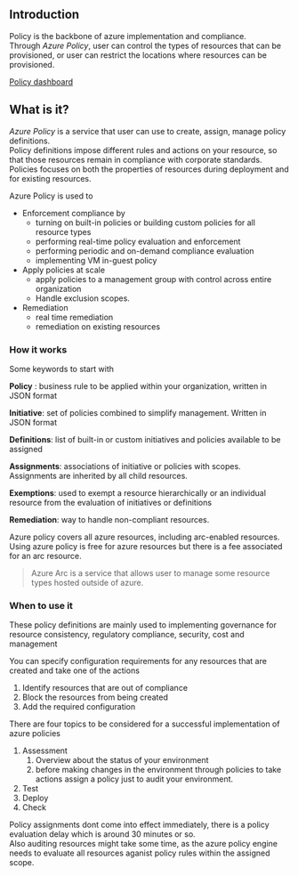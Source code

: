 ## Introduction
Policy is the backbone of azure implementation and compliance.<br>
Through _Azure Policy_, user can control the types of resources that can be provisioned, or user can restrict the locations where resources can be provisioned.

[Policy dashboard](../images/1-azure-policy.png)


## What is it?
_Azure Policy_ is a service that user can use to create, assign, manage policy definitions.<br>
Policy definitions impose different rules and actions on your resource, so that those resources remain in compliance with corporate standards.<br>
Policies focuses on both the properties of resources during deployment and for existing resources.


Azure Policy is used to
- Enforcement compliance by
    - turning on built-in policies or building custom policies for all resource types
    - performing real-time policy evaluation and enforcement
    - performing periodic and on-demand compliance evaluation
    - implementing VM in-guest policy
- Apply policies at scale
    - apply policies to a management group with control across entire organization
    - Handle exclusion scopes.
- Remediation
    - real time remediation
    - remediation on existing resources


### How it works

Some keywords to start with

__Policy__ : business rule to be applied within your organization, written in JSON format<br>

__Initiative__: set of policies combined to simplify management. Written in JSON format

__Definitions__: list of built-in or custom initiatives and policies available to be assigned

__Assignments__: associations of initiative or policies with scopes. Assignments are inherited by all child resources.

__Exemptions__: used to exempt a resource hierarchically or an individual resource from the evaluation of initiatives or definitions

__Remediation__: way to handle non-compliant resources.



Azure policy covers all azure resources, including arc-enabled resources. Using azure policy is free for azure resources but there is a fee associated for an arc resource.

> Azure Arc is a service that allows user to manage some resource types hosted outside of azure.


### When to use it
These policy definitions are mainly used to implementing governance for resource consistency, regulatory compliance, security, cost and management

You can specify configuration requirements for any resources that are created and take one of the actions
1. Identify resources that are out of compliance
2. Block the resources from being created
3. Add the required configuration


There are four topics to be considered for a successful implementation of azure policies
1. Assessment
    1. Overview about the status of your environment
    2. before making changes in the environment through policies to take actions assign a policy just to audit your environment.
2. Test
3. Deploy
4. Check


Policy assignments dont come into effect immediately, there is a policy evaluation delay which is around 30 minutes or so.<br>
Also auditing resources might take some time, as the azure policy engine needs to evaluate all resources aganist policy rules within the assigned scope.